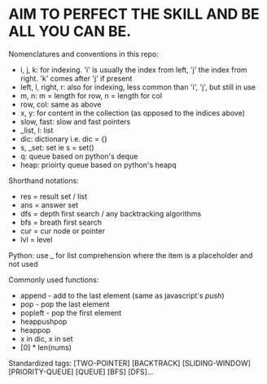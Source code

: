 # AIM TO PERFECT THE SKILL AND BE ALL YOU CAN BE.

Nomenclatures and conventions in this repo:
- i, j, k: for indexing. 'i' is usually the index from left, 'j' the index from right. 'k' comes after 'j' if present
- left, l, right, r: also for indexing, less common than 'i', 'j', but still in use
- m, n: m = length for row, n = length for col
- row, col: same as above
- x, y: for content in the collection (as opposed to the indices above)
- slow, fast: slow and fast pointers
- _list, l: list
- dic: dictionary i.e. dic = {}
- s, _set: set ie s = set()
- q: queue based on python's deque
- heap: prioirty queue based on python's heapq

Shorthand notations:
- res = result set / list 
- ans = answer set
- dfs = depth first search / any backtracking algorithms
- bfs = breath first search
- cur = cur node or pointer
- lvl = level

Python:
use _ for list comprehension where the item is a placeholder and not used

Commonly used functions:
- append - add to the last element (same as javascript's _push_)
- pop - pop the last element
- popleft - pop the first element
- heappushpop
- heappop
- x in dic, x in set
- [0] * len(nums)

Standardized tags:
[TWO-POINTER] [BACKTRACK] [SLIDING-WINDOW] [PRIORITY-QUEUE] [QUEUE] [BFS] [DFS]...
